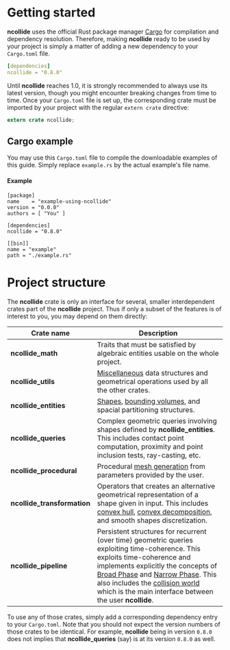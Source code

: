 # Getting started
**ncollide** uses the official Rust package manager [Cargo](http://crates.io)
for compilation and dependency resolution. Therefore, making **ncollide**
ready to be used by your project is simply a matter of adding a new dependency
to your `Cargo.toml` file.
```yml
[dependencies]
ncollide = "0.8.0"
```

Until **ncollide** reaches 1.0, it is strongly recommended to always use its
latest version, though you might encounter breaking changes from time to time.
Once your `Cargo.toml` file is set up, the corresponding crate must be imported
by your project with the regular `extern crate` directive:
```rust
extern crate ncollide;
```

## Cargo example
You may use this `Cargo.toml` file to compile the downloadable examples of this
guide. Simply replace `example.rs` by the actual example's file name.

#### Example <div class="btn-primary" onclick="window.open('https://raw.githubusercontent.com/sebcrozet/ncollide/master/examples/cargo/Cargo.toml')"></div>
```
[package]
name    = "example-using-ncollide"
version = "0.0.0"
authors = [ "You" ]

[dependencies]
ncollide = "0.8.0"

[[bin]]
name = "example"
path = "./example.rs"
```

# Project structure
The **ncollide** crate is only an interface for several, smaller interdependent
crates part of the **ncollide** project. Thus if only a subset of the features
is of interest to you, you may depend on them directly:

Crate name                  | Description
----------------------------|-------------
**ncollide_math**           | Traits that must be satisfied by algebraic entities usable on the whole project. |
**ncollide_utils**          | [Miscellaneous](../miscellaneous) data structures and geometrical operations used by all the other crates. |
**ncollide_entities**       | [Shapes](../geometric_representations), [bounding volumes](../bounding_volumes), and spacial partitioning structures. |
**ncollide_queries**        | Complex geometric queries involving shapes defined by **ncollide_entities**. This includes contact point computation, proximity and point inclusion tests, ray-casting, etc. |
**ncollide_procedural**     | Procedural [mesh generation](mesh_generation/#mesh-generation) from parameters provided by the user. |
**ncollide_transformation** | Operators that creates an alternative geometrical representation of a shape given in input. This includes [convex hull](../mesh_generation/#primitives), [convex decomposition](../mesh_generation/#convex-decomposition), and smooth shapes discretization. |
**ncollide_pipeline**       | Persistent structures for recurrent (over time) geometric queries exploiting time-coherence. This exploits time-coherence and implements explicitly the concepts of [Broad Phase](collision_detection_pipeline/#broad-phase) and [Narrow Phase](collision_detection_pipeline/#narrow-phase). This also includes the [collision world](collision_detection_pipeline/#collision-world) which is the main interface between the user **ncollide**. |

To use any of those crates, simply add a corresponding dependency entry to your
`Cargo.toml`. Note that you should not expect the version numbers of those
crates to be identical. For example, **ncollide** being in version `0.8.0` does
not implies that **ncollide_queries** (say) is at its version `0.8.0` as well.
